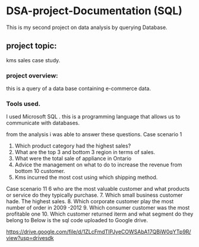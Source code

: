 # DSA-project-Documentation (SQL)
This is my second project on data analysis by querying Database.
## project topic:
kms sales case study.
### project overview:
this is a query of a data base containing e-commerce data.
### Tools used.
I used Microsoft SQL . this is a programming language that allows us to communicate with databases.

from the analysis i was able to answer these questions.
Case scenario 1
1. Which product category had the highest sales?
2. What are the top 3 and bottom 3 region in terms of sales.
3. What were the total sale of appliance in Ontario 
4. Advice the management on what to do to increase the revenue from bottom 10 customer.
5. Kms incurred the most cost using which shipping method.

Case scenario 11
6 who are the most valuable customer and what products or service do they typically purchase.
7. Which small business customer hade. The highest sales.
8. Which corporate customer play the most number of order in 2009 -2012
9. Which consumer customer was the most profitable one 
10. Which customer returned iterm and what segment do they belong to
Below is the sql code uploaded to Google drive.

https://drive.google.com/file/d/1ZLcFmdTlPJyeCOWSAbA17QBiW0qYTp9R/view?usp=drivesdk
